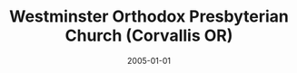 ---
date: &id001 2005-01-01
end_date: null
location:
  address: 5005 NW Highland Drive
  city: Corvallis
  state: OR
minister:
- end: null
  name: Martin Emmrich
  start: 2007-01-01
  type: pastor
ministers:
- Martin Emmrich
name: Westminster Orthodox Presbyterian Church
names:
- end: null
  name: Westminster Orthodox Presbyterian Church
  start: 2005-01-01
origination_date: *id001
raw_data: "OR\nCorvallis\nWestminster Orthodox Presbyterian Church (2005\u2013\
  \ )\n5005 NW Highland Drive\nPastor: Martin Emmrich, 2007\u2013"
received_from: MISSING
states:
- OR
status:
  active: true
  end_date: null
  reason: null
  received_from: null
  withdrawal_to: null
title: Westminster Orthodox Presbyterian Church (Corvallis OR)

---